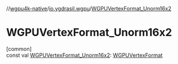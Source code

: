 //[wgpu4k-native](../../index.md)/[io.ygdrasil.wgpu](index.md)/[WGPUVertexFormat_Unorm16x2](-w-g-p-u-vertex-format_-unorm16x2.md)

# WGPUVertexFormat_Unorm16x2

[common]\
const val [WGPUVertexFormat_Unorm16x2](-w-g-p-u-vertex-format_-unorm16x2.md): [WGPUVertexFormat](-w-g-p-u-vertex-format/index.md)